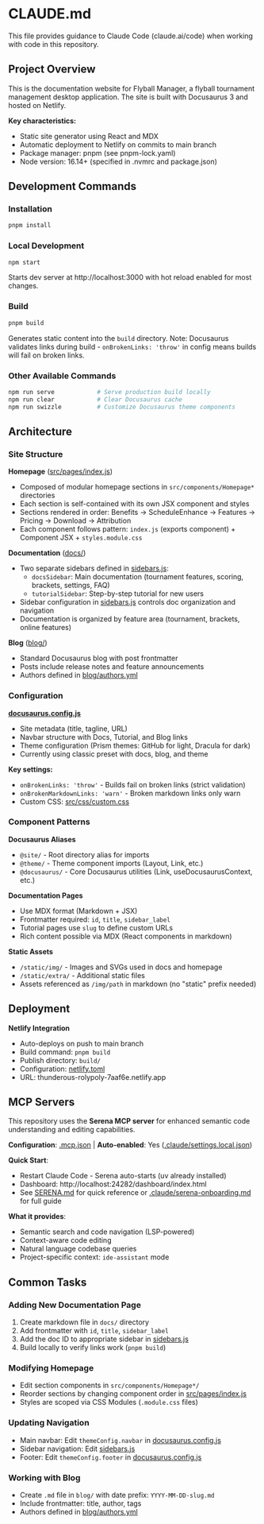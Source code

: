 # CLAUDE.md

This file provides guidance to Claude Code (claude.ai/code) when working with code in this repository.

## Project Overview

This is the documentation website for Flyball Manager, a flyball tournament management desktop application. The site is built with Docusaurus 3 and hosted on Netlify.

**Key characteristics:**
- Static site generator using React and MDX
- Automatic deployment to Netlify on commits to main branch
- Package manager: pnpm (see pnpm-lock.yaml)
- Node version: 16.14+ (specified in .nvmrc and package.json)

## Development Commands

### Installation
```bash
pnpm install
```

### Local Development
```bash
npm start
```
Starts dev server at http://localhost:3000 with hot reload enabled for most changes.

### Build
```bash
pnpm build
```
Generates static content into the `build` directory. Note: Docusaurus validates links during build - `onBrokenLinks: 'throw'` in config means builds will fail on broken links.

### Other Available Commands
```bash
npm run serve            # Serve production build locally
npm run clear            # Clear Docusaurus cache
npm run swizzle          # Customize Docusaurus theme components
```

## Architecture

### Site Structure

**Homepage** ([src/pages/index.js](src/pages/index.js))
- Composed of modular homepage sections in `src/components/Homepage*` directories
- Each section is self-contained with its own JSX component and styles
- Sections rendered in order: Benefits → ScheduleEnhance → Features → Pricing → Download → Attribution
- Each component follows pattern: `index.js` (exports component) + Component JSX + `styles.module.css`

**Documentation** ([docs/](docs/))
- Two separate sidebars defined in [sidebars.js](sidebars.js):
  - `docsSidebar`: Main documentation (tournament features, scoring, brackets, settings, FAQ)
  - `tutorialSidebar`: Step-by-step tutorial for new users
- Sidebar configuration in [sidebars.js](sidebars.js) controls doc organization and navigation
- Documentation is organized by feature area (tournament, brackets, online features)

**Blog** ([blog/](blog/))
- Standard Docusaurus blog with post frontmatter
- Posts include release notes and feature announcements
- Authors defined in [blog/authors.yml](blog/authors.yml)

### Configuration

**[docusaurus.config.js](docusaurus.config.js)**
- Site metadata (title, tagline, URL)
- Navbar structure with Docs, Tutorial, and Blog links
- Theme configuration (Prism themes: GitHub for light, Dracula for dark)
- Currently using classic preset with docs, blog, and theme

**Key settings:**
- `onBrokenLinks: 'throw'` - Builds fail on broken links (strict validation)
- `onBrokenMarkdownLinks: 'warn'` - Broken markdown links only warn
- Custom CSS: [src/css/custom.css](src/css/custom.css)

### Component Patterns

**Docusaurus Aliases**
- `@site/` - Root directory alias for imports
- `@theme/` - Theme component imports (Layout, Link, etc.)
- `@docusaurus/` - Core Docusaurus utilities (Link, useDocusaurusContext, etc.)

**Documentation Pages**
- Use MDX format (Markdown + JSX)
- Frontmatter required: `id`, `title`, `sidebar_label`
- Tutorial pages use `slug` to define custom URLs
- Rich content possible via MDX (React components in markdown)

**Static Assets**
- `/static/img/` - Images and SVGs used in docs and homepage
- `/static/extra/` - Additional static files
- Assets referenced as `/img/path` in markdown (no "static" prefix needed)

## Deployment

**Netlify Integration**
- Auto-deploys on push to main branch
- Build command: `pnpm build`
- Publish directory: `build/`
- Configuration: [netlify.toml](netlify.toml)
- URL: thunderous-rolypoly-7aaf6e.netlify.app

## MCP Servers

This repository uses the **Serena MCP server** for enhanced semantic code understanding and editing capabilities.

**Configuration**: [.mcp.json](.mcp.json) | **Auto-enabled**: Yes ([.claude/settings.local.json](.claude/settings.local.json))

**Quick Start**:
- Restart Claude Code - Serena auto-starts (uv already installed)
- Dashboard: http://localhost:24282/dashboard/index.html
- See [SERENA.md](SERENA.md) for quick reference or [.claude/serena-onboarding.md](.claude/serena-onboarding.md) for full guide

**What it provides**:
- Semantic search and code navigation (LSP-powered)
- Context-aware code editing
- Natural language codebase queries
- Project-specific context: `ide-assistant` mode

## Common Tasks

### Adding New Documentation Page
1. Create markdown file in `docs/` directory
2. Add frontmatter with `id`, `title`, `sidebar_label`
3. Add the doc ID to appropriate sidebar in [sidebars.js](sidebars.js)
4. Build locally to verify links work (`pnpm build`)

### Modifying Homepage
- Edit section components in `src/components/Homepage*/`
- Reorder sections by changing component order in [src/pages/index.js](src/pages/index.js)
- Styles are scoped via CSS Modules (`.module.css` files)

### Updating Navigation
- Main navbar: Edit `themeConfig.navbar` in [docusaurus.config.js](docusaurus.config.js)
- Sidebar navigation: Edit [sidebars.js](sidebars.js)
- Footer: Edit `themeConfig.footer` in [docusaurus.config.js](docusaurus.config.js)

### Working with Blog
- Create `.md` file in `blog/` with date prefix: `YYYY-MM-DD-slug.md`
- Include frontmatter: title, author, tags
- Authors defined in [blog/authors.yml](blog/authors.yml)